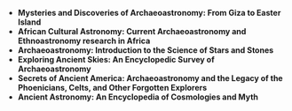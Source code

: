 <ul>
  
 <li><b><a target="_blank" href="https://github.com/manjunath5496/Archaeoastronomy-Books/blob/master/arc(1).pdf" style="text-decoration:none;">Mysteries and Discoveries of Archaeoastronomy: From Giza to Easter Island</a></b></li>
  
<li><b><a target="_blank" href="https://github.com/manjunath5496/Archaeoastronomy-Books/blob/master/arc(2).pdf" style="text-decoration:none;">African Cultural Astronomy: Current Archaeoastronomy and Ethnoastronomy research in Africa</a></b></li>

<li><b><a target="_blank" href="https://github.com/manjunath5496/Archaeoastronomy-Books/blob/master/arc(3).pdf" style="text-decoration:none;">Archaeoastronomy: Introduction to the Science of Stars and Stones</a></b></li>
<li><b><a target="_blank" href="https://github.com/manjunath5496/Archaeoastronomy-Books/blob/master/arc(4).pdf" style="text-decoration:none;"> Exploring Ancient Skies: An Encyclopedic Survey of Archaeoastronomy</a></b></li>
                            
  <li><b><a target="_blank" href="https://github.com/manjunath5496/Archaeoastronomy-Books/blob/master/arc(5).pdf" style="text-decoration:none;">Secrets of Ancient America: Archaeoastronomy and the Legacy of the Phoenicians, Celts, and Other Forgotten Explorers</a></b></li>  
     <li><b><a target="_blank" href="https://github.com/manjunath5496/Archaeoastronomy-Books/blob/master/arc(6).pdf" style="text-decoration:none;">Ancient Astronomy: An Encyclopedia of Cosmologies and Myth</a></b></li>  
  



</ul>
